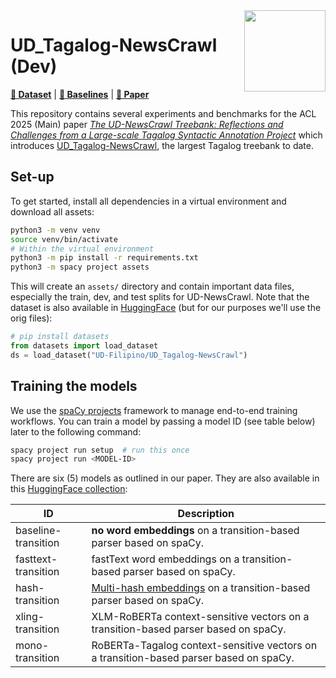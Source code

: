 <img src="https://cdn-avatars.huggingface.co/v1/production/uploads/634e20a0c1ce28f1de920cc4/k7SJny1M3lDa5CH_T1bp3.png" width="130" height="130" align="right" />

# UD_Tagalog-NewsCrawl (Dev)

<p align="left">
<b><a href="https://huggingface.co/datasets/UD-Filipino/UD_Tagalog-NewsCrawl">🤗 Dataset</a></b>
|
<b><a href="https://huggingface.co/collections/UD-Filipino/universal-dependencies-for-tagalog-67573d625baa5036fd59b317">🤗 Baselines</a></b>
|
<b><a href="">📄 Paper</a></b>
</p>

This repository contains several experiments and benchmarks for the ACL 2025 (Main) paper [*The UD-NewsCrawl Treebank: Reflections and Challenges from a
Large-scale Tagalog Syntactic Annotation Project*]() which introduces [UD_Tagalog-NewsCrawl](https://huggingface.co/datasets/UD-Filipino/UD_Tagalog-NewsCrawl), the largest Tagalog treebank to date.



## Set-up

To get started, install all dependencies in a virtual environment and download all assets:

```sh
python3 -m venv venv
source venv/bin/activate
# Within the virtual environment
python3 -m pip install -r requirements.txt
python3 -m spacy project assets
```

This will create an `assets/` directory and contain important data files, especially the train, dev, and test splits for UD-NewsCrawl.
Note that the dataset is also available in [HuggingFace](https://huggingface.co/datasets/UD-Filipino/UD_Tagalog-NewsCrawl) (but for our purposes we'll use the orig files):

```python
# pip install datasets
from datasets import load_dataset
ds = load_dataset("UD-Filipino/UD_Tagalog-NewsCrawl")
```

## Training the models

We use the [spaCy projects](https://spacy.io/usage/projects) framework to manage end-to-end training workflows.
You can train a model by passing a model ID (see table below) later to the following command:

```sh
spacy project run setup  # run this once
spacy project run <MODEL-ID>
```

There are six (5) models as outlined in our paper. They are also available in this [HuggingFace collection](https://huggingface.co/collections/UD-Filipino/universal-dependencies-for-tagalog-67573d625baa5036fd59b317):

| ID                  | Description                                                                                            |
|---------------------|--------------------------------------------------------------------------------------------------------|
| baseline-transition | **no word embeddings** on a transition-based parser based on spaCy.                                  |
| fasttext-transition | fastText word embeddings on a transition-based parser based on spaCy.                                  |
| hash-transition     | [Multi-hash embeddings](https://arxiv.org/abs/2212.09255) on a transition-based parser based on spaCy. |
| xling-transition    | XLM-RoBERTa context-sensitive vectors on a transition-based parser based on spaCy.                     |
| mono-transition     | RoBERTa-Tagalog context-sensitive vectors on a transition-based parser based on spaCy.                 |
